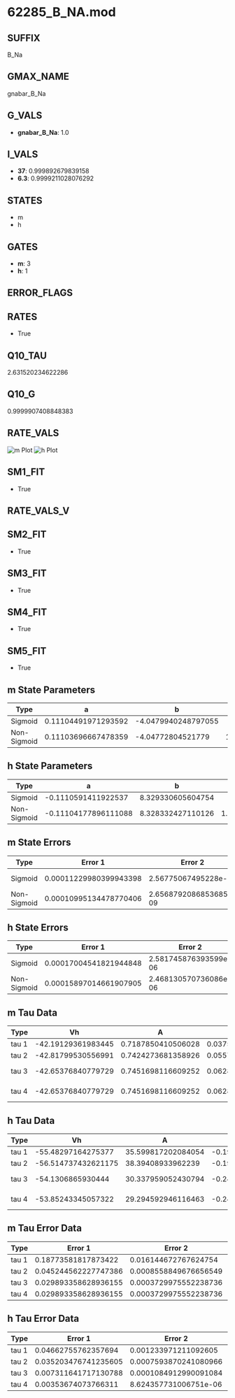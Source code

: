 # 62285_B_NA.mod

## SUFFIX

B_Na

## GMAX_NAME

gnabar_B_Na

## G_VALS

- **gnabar_B_Na**: 1.0

## I_VALS

- **37**: 0.999892679839158
- **6.3**: 0.9999211028076292

## STATES

- m
- h

## GATES

- **m**: 3
- **h**: 1

## ERROR_FLAGS


## RATES

- True

## Q10_TAU

2.631520234622286

## Q10_G

0.9999907408848383

## RATE_VALS

![m Plot](/Users/pbozelos/Dropbox/icg-Chai-Panos/supermodels/output_markdown_files/Na/62285_B_NA.mod/images/m.png)
![h Plot](/Users/pbozelos/Dropbox/icg-Chai-Panos/supermodels/output_markdown_files/Na/62285_B_NA.mod/images/h.png)

## SM1_FIT

- True

## RATE_VALS_V

## SM2_FIT

- True

## SM3_FIT

- True

## SM4_FIT

- True

## SM5_FIT

- True

## m State Parameters

| Type | a | b | c | d |
| --- | --- | --- | --- | --- |
| Sigmoid | 0.11104491971293592 | -4.0479940248797055 |
| Non-Sigmoid | 0.11103696667478359 | -4.04772804521779 | 1.0000328369454736 | -2.047617165006646e-05 |

## h State Parameters

| Type | a | b | c | d |
| --- | --- | --- | --- | --- |
| Sigmoid | -0.1110591411922537 | 8.329330605604754 |
| Non-Sigmoid | -0.11104177896111088 | 8.328332427110126 | 1.000133295868917 | -5.236335735153906e-06 |

## m State Errors

| Type | Error 1 | Error 2 | Error 3 |
| --- | --- | --- | --- |
| Sigmoid | 0.00011229980399943398 | 2.56775067495228e-09 | 6.558411962542263e-05 |
| Non-Sigmoid | 0.00010995134478770406 | 2.6568792086853685e-09 | 6.421259782046653e-05 |

## h State Errors

| Type | Error 1 | Error 2 | Error 3 |
| --- | --- | --- | --- |
| Sigmoid | 0.00017004541821944848 | 2.581745876393599e-06 | 0.0001495528981409585 |
| Non-Sigmoid | 0.00015897014661907905 | 2.468130570736086e-06 | 0.00013981233010403589 |

## m Tau Data

| Type | Vh | A | b1 | b2 | c1 | c2 | d1 | d2 | e1 | e2 |
| --- | --- | --- | --- | --- | --- | --- | --- | --- | --- | --- |
| tau 1 | -42.19129361983445 | 0.7187850410506028 | 0.03754144737651097 | 0.03244871938967243 |
| tau 2 | -42.81799530556991 | 0.7424273681358926 | 0.05577578930629121 | 0.0004647705450867076 | 0.04221548069700563 | -0.00017020365265139366 |
| tau 3 | -42.65376840779729 | 0.7451698116609252 | 0.06286399333066427 | 0.0008523295943765565 | 5.011040319792845e-06 | 0.04673631240005602 | -0.0002954955299055043 | 7.226366711761449e-07 |
| tau 4 | -42.65376840779729 | 0.7451698116609252 | 0.06286399333066427 | 0.0008523295943765565 | 5.011040319792845e-06 | 0.0 | 0.04673631240005602 | -0.0002954955299055043 | 7.226366711761449e-07 | 0.0 |

## h Tau Data

| Type | Vh | A | b1 | b2 | c1 | c2 | d1 | d2 | e1 | e2 |
| --- | --- | --- | --- | --- | --- | --- | --- | --- | --- | --- |
| tau 1 | -55.48297164275377 | 35.599817202084054 | -0.1994560284275066 | -0.020709759617585196 |
| tau 2 | -56.514737432621175 | 38.39408933962239 | -0.19530838446478208 | 0.0010535068579745931 | -0.030683892511750497 | -0.00020851934005628058 |
| tau 3 | -54.1306865930444 | 30.337959052430794 | -0.24520573137574844 | 0.00519933068757382 | -3.936960974790266e-05 | -0.0070793242180650215 | 0.0003584196396383229 | 3.7032532122414957e-06 |
| tau 4 | -53.85243345057322 | 29.294592946116463 | -0.2499520928045912 | 0.006022966681058202 | -6.881937168093259e-05 | 2.8992039924179737e-07 | -0.0035472063002859582 | 0.00042608510234517957 | 2.754497566539611e-06 | -2.5300823921808936e-08 |

## m Tau Error Data

| Type | Error 1 | Error 2 | Error 3 |
| --- | --- | --- | --- |
| tau 1 | 0.18773581817873422 | 0.016144672767624754 | 0.07416961147418612 |
| tau 2 | 0.045244562227747386 | 0.0008558849676656549 | 0.017874967250824728 |
| tau 3 | 0.029893358628936155 | 0.0003729975552238736 | 0.011810100047375262 |
| tau 4 | 0.029893358628936155 | 0.0003729975552238736 | 0.011810100047375262 |

## h Tau Error Data

| Type | Error 1 | Error 2 | Error 3 |
| --- | --- | --- | --- |
| tau 1 | 0.04662755762357694 | 0.001233971211092605 | 0.03722640159696971 |
| tau 2 | 0.035203476741235605 | 0.0007593870241080966 | 0.028105670328230387 |
| tau 3 | 0.007311641717130788 | 0.0001084912990091084 | 0.005837451600884165 |
| tau 4 | 0.00353674073766311 | 8.624357731006751e-06 | 0.0028236548889714243 |

